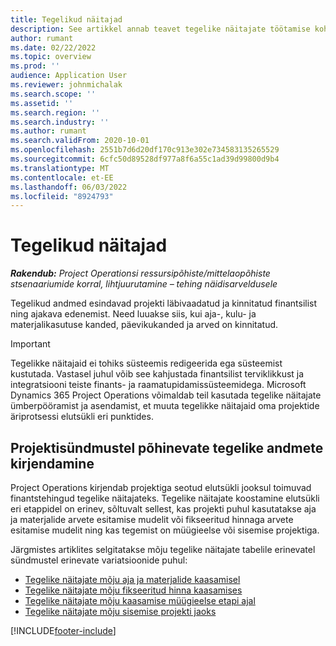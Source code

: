 ```yaml
---
title: Tegelikud näitajad
description: See artikkel annab teavet tegelike näitajate töötamise kohta rakenduses Microsoft Dynamics 365 Project Operations.
author: rumant
ms.date: 02/22/2022
ms.topic: overview
ms.prod: ''
audience: Application User
ms.reviewer: johnmichalak
ms.search.scope: ''
ms.assetid: ''
ms.search.region: ''
ms.search.industry: ''
ms.author: rumant
ms.search.validFrom: 2020-10-01
ms.openlocfilehash: 2551b7d6d20df170c913e302e734583135265529
ms.sourcegitcommit: 6cfc50d89528df977a8f6a55c1ad39d99800d9b4
ms.translationtype: MT
ms.contentlocale: et-EE
ms.lasthandoff: 06/03/2022
ms.locfileid: "8924793"
---
```

# <a name="actuals"></a>Tegelikud näitajad

_**Rakendub:** Project Operationsi ressursipõhiste/mittelaopõhiste stsenaariumide korral, lihtjuurutamine – tehing näidisarveldusele_

Tegelikud andmed esindavad projekti läbivaadatud ja kinnitatud finantsilist ning ajakava edenemist. Need luuakse siis, kui aja-, kulu- ja materjalikasutuse kanded, päevikukanded ja arved on kinnitatud.

> [!IMPORTANT]
> Tegelikke näitajaid ei tohiks süsteemis redigeerida ega süsteemist kustutada. Vastasel juhul võib see kahjustada finantsilist terviklikkust ja integratsiooni teiste finants- ja raamatupidamissüsteemidega. Microsoft Dynamics 365 Project Operations võimaldab teil kasutada tegelike näitajate ümberpööramist ja asendamist, et muuta tegelikke näitajaid oma projektide äriprotsessi elutsükli eri punktides.

## <a name="recording-actuals-based-on-project-events"></a>Projektisündmustel põhinevate tegelike andmete kirjendamine

Project Operations kirjendab projektiga seotud elutsükli jooksul toimuvad finantstehingud tegelike näitajateks. Tegelike näitajate koostamine elutsükli eri etappidel on erinev, sõltuvalt sellest, kas projekti puhul kasutatakse aja ja materjalide arvete esitamise mudelit või fikseeritud hinnaga arvete esitamise mudelit ning kas tegemist on müügieelse või sisemise projektiga.

Järgmistes artiklites selgitatakse mõju tegelike näitajate tabelile erinevatel sündmustel erinevate variatsioonide puhul:

- [Tegelike näitajate mõju aja ja materjalide kaasamisel](ActualsonTM.md)
- [Tegelike näitajate mõju fikseeritud hinna kaasamises](ActualonFP.md)
- [Tegelike näitajate mõju kaasamise müügieelse etapi ajal](ActualonPreSales.md)
- [Tegelike näitajate mõju sisemise projekti jaoks](ActualonInternal.md)

[!INCLUDE[footer-include](../includes/footer-banner.md)]
